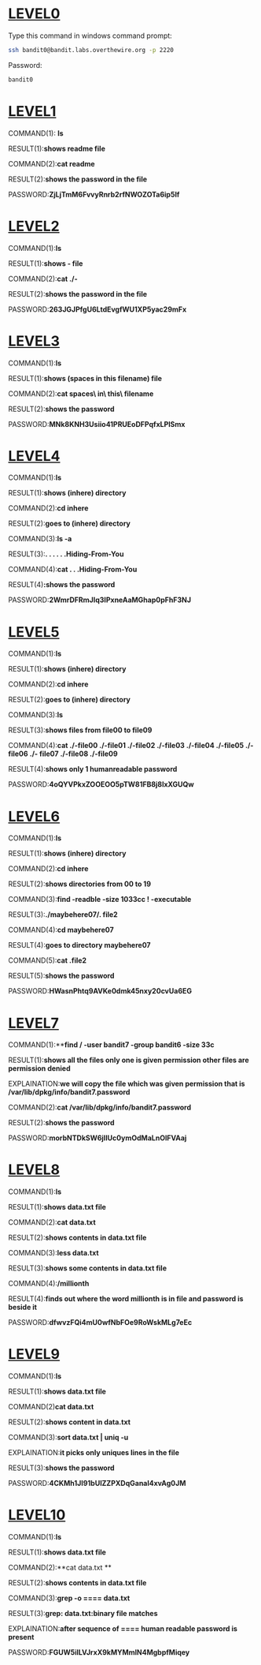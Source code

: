 # **<u>LEVEL0</u>**

Type this command in windows command prompt:

```bash
ssh bandit0@bandit.labs.overthewire.org -p 2220
```

Password:

```bash
bandit0
```

# **<u>LEVEL1</u>**

COMMAND(1): **ls**

RESULT(1):**shows readme file**

COMMAND(2):**cat readme**

RESULT(2):**shows the password in the file**

PASSWORD:**ZjLjTmM6FvvyRnrb2rfNWOZOTa6ip5If**

# **<u>LEVEL2</u>**

COMMAND(1):**ls**

RESULT(1):**shows - file**

COMMAND(2):**cat  ./-**

RESULT(2):**shows the password in the file**

PASSWORD:**263JGJPfgU6LtdEvgfWU1XP5yac29mFx**

# **<u>LEVEL3</u>**

COMMAND(1):**ls**

RESULT(1):**shows (spaces in this filename) file**

COMMAND(2):**cat spaces\ in\ this\ filename**

RESULT(2):**shows the password**

PASSWORD:**MNk8KNH3Usiio41PRUEoDFPqfxLPlSmx**

# **<u>LEVEL4</u>**

COMMAND(1):**ls**

RESULT(1):**shows (inhere) directory**

COMMAND(2):**cd inhere**

RESULT(2):**goes to (inhere) directory**

COMMAND(3):**ls -a**

RESULT(3):**.    .  .   .  .  .Hiding-From-You**

COMMAND(4):**cat   . . .Hiding-From-You**

RESULT(4)**:shows the password**

PASSWORD:**2WmrDFRmJIq3IPxneAaMGhap0pFhF3NJ**

# **<u>LEVEL5</u>**

COMMAND(1):**ls**

RESULT(1):**shows (inhere) directory**

COMMAND(2):**cd inhere**

RESULT(2):**goes to (inhere) directory**

COMMAND(3):**ls**

RESULT(3):**shows files from file00 to file09**

COMMAND(4):**cat ./-file00  ./-file01  ./-file02  ./-file03  ./-file04  ./-file05  ./-file06  ./-    file07  ./-file08  ./-file09**

RESULT(4):**shows only 1 humanreadable password**

PASSWORD:**4oQYVPkxZOOEOO5pTW81FB8j8lxXGUQw**

# **<u>LEVEL6</u>**

COMMAND(1):**ls**

RESULT(1):**shows (inhere) directory**

COMMAND(2):**cd inhere**

RESULT(2):**shows directories from 00 to 19**

COMMAND(3):**find -readble  -size 1033cc !  -executable**

RESULT(3):**./maybehere07/. file2**

COMMAND(4):**cd maybehere07**

RESULT(4):**goes to directory maybehere07**

COMMAND(5):**cat .file2**

RESULT(5):**shows  the password**

PASSWORD:**HWasnPhtq9AVKe0dmk45nxy20cvUa6EG**

# **<u>LEVEL7</u>**

COMMAND(1):****find / -user bandit7 -group bandit6  -size 33c**

RESULT(1):**shows all the files only one is given permission other files are permission denied**

EXPLAINATION:**we will copy the file which was given permission  that is /var/lib/dpkg/info/bandit7.password**

COMMAND(2):**cat  /var/lib/dpkg/info/bandit7.password**

RESULT(2):**shows the password**

PASSWORD:**morbNTDkSW6jIlUc0ymOdMaLnOlFVAaj**

# **<u>LEVEL8</u>**

COMMAND(1):**ls**

RESULT(1):**shows data.txt file**

COMMAND(2):**cat data.txt**

RESULT(2):**shows contents in data.txt file**

COMMAND(3):**less data.txt**

RESULT(3):**shows some contents in data.txt file**

COMMAND(4):**/millionth**

RESULT(4):**finds out where the word millionth is in file and password is beside it**

PASSWORD:**dfwvzFQi4mU0wfNbFOe9RoWskMLg7eEc**

# **<u>LEVEL9</u>**

COMMAND(1):**ls**

RESULT(1):**shows data.txt file**

COMMAND(2)**cat data.txt**

RESULT(2):**shows content in data.txt**

COMMAND(3):**sort data.txt | uniq -u**

EXPLAINATION:**it picks only uniques lines in the file**

RESULT(3):**shows the password**

PASSWORD:**4CKMh1JI91bUIZZPXDqGanal4xvAg0JM**

# **<u>LEVEL10</u>**

COMMAND(1):**ls**

RESULT(1):**shows data.txt file**

COMMAND(2):**cat data.txt **

RESULT(2):**shows contents in data.txt file**

COMMAND(3):**grep  -o ==== data.txt**

RESULT(3):**grep: data.txt:binary file matches**

EXPLAINATION:**after sequence of ==== human readable password is present**

PASSWORD:**FGUW5ilLVJrxX9kMYMmlN4MgbpfMiqey**
